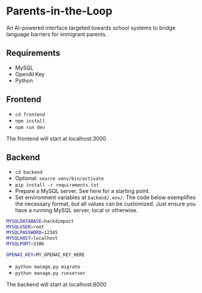 # Parents-in-the-Loop
An AI-powered interface targeted towards school systems to bridge language barriers for immigrant parents.

## Requirements
- MySQL
- OpenAI Key
- Python

## Frontend
- `cd frontend`
- `npm install`
- `npm run dev`
  
The frontend will start at localhost:3000

## Backend
- `cd backend`
- Optional: `source venv/bin/activate`
- `pip install -r requirements.txt`
- Prepare a MySQL server. See here for a starting point.
- Set environment variables at `backend/.env/`. The code below exemplifies the necessary format, but all values can be customized. Just ensure you have a running MySQL server, local or otherwise.

```bash
MYSQLDATABASE=hack4impact
MYSQLUSER=root
MYSQLPASSWORD=12345
MYSQLHOST=localhost
MYSQLPORT=3306

OPENAI_KEY=MY_OPENAI_KEY_HERE
```

- `python manage.py migrate`
- `python manage.py runserver`
  
The backend will start at localhost:8000
